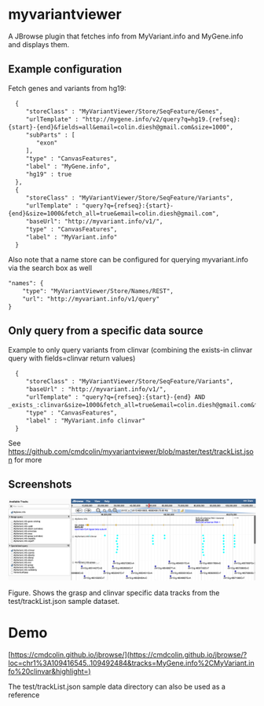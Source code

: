 # myvariantviewer

A JBrowse plugin that fetches info from MyVariant.info and MyGene.info and displays them.

## Example configuration

Fetch genes and variants from hg19:

      {
         "storeClass" : "MyVariantViewer/Store/SeqFeature/Genes",
         "urlTemplate" : "http://mygene.info/v2/query?q=hg19.{refseq}:{start}-{end}&fields=all&email=colin.diesh@gmail.com&size=1000",
         "subParts" : [
            "exon"
         ],
         "type" : "CanvasFeatures",
         "label" : "MyGene.info",
         "hg19" : true
      },
      {
         "storeClass" : "MyVariantViewer/Store/SeqFeature/Variants",
         "urlTemplate" : "query?q={refseq}:{start}-{end}&size=1000&fetch_all=true&email=colin.diesh@gmail.com",
         "baseUrl": "http://myvariant.info/v1/",
         "type" : "CanvasFeatures",
         "label" : "MyVariant.info"
      }

Also note that a name store can be configured for querying myvariant.info via the search box as well

    "names": {
        "type": "MyVariantViewer/Store/Names/REST",
        "url": "http://myvariant.info/v1/query"
    }


## Only query from a specific data source

Example to only query variants from clinvar (combining the exists-in clinvar query with fields=clinvar return values)

      {
         "storeClass" : "MyVariantViewer/Store/SeqFeature/Variants",
         "baseUrl" : "http://myvariant.info/v1/",
         "urlTemplate" : "query?q={refseq}:{start}-{end} AND _exists_:clinvar&size=1000&fetch_all=true&email=colin.diesh@gmail.com&fields=clinvar",
         "type" : "CanvasFeatures",
         "label" : "MyVariant.info clinvar"
      }

See https://github.com/cmdcolin/myvariantviewer/blob/master/test/trackList.json for more

## Screenshots

![](img/typical.png)

Figure. Shows the grasp and clinvar specific data tracks from the test/trackList.json sample dataset.


# Demo

[https://cmdcolin.github.io/jbrowse/](https://cmdcolin.github.io/jbrowse/?loc=chr1%3A109416545..109492484&tracks=MyGene.info%2CMyVariant.info%20clinvar&highlight=)

The test/trackList.json sample data directory can also be used as a reference
